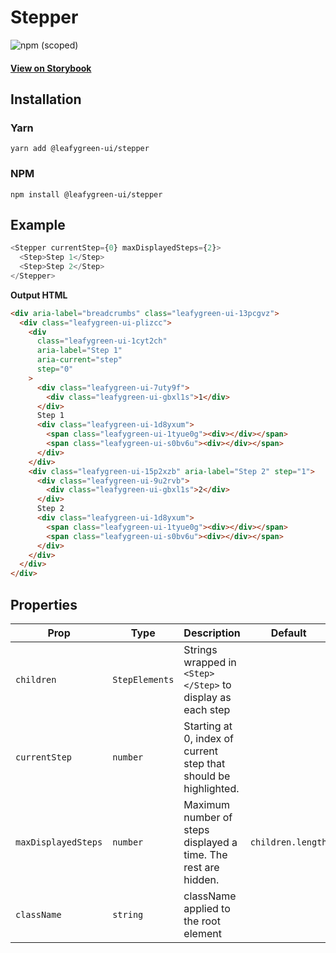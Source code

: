 # Stepper

![npm (scoped)](https://img.shields.io/npm/v/@leafygreen-ui/stepper.svg)

#### [View on Storybook](https://mongodb.github.io/leafygreen-ui/?path=/story/stepper--default)

## Installation

### Yarn

```shell
yarn add @leafygreen-ui/stepper
```

### NPM

```shell
npm install @leafygreen-ui/stepper
```

## Example

```js
<Stepper currentStep={0} maxDisplayedSteps={2}>
  <Step>Step 1</Step>
  <Step>Step 2</Step>
</Stepper>
```

**Output HTML**

```html
<div aria-label="breadcrumbs" class="leafygreen-ui-13pcgvz">
  <div class="leafygreen-ui-plizcc">
    <div
      class="leafygreen-ui-1cyt2ch"
      aria-label="Step 1"
      aria-current="step"
      step="0"
    >
      <div class="leafygreen-ui-7uty9f">
        <div class="leafygreen-ui-gbxl1s">1</div>
      </div>
      Step 1
      <div class="leafygreen-ui-1d8yxum">
        <span class="leafygreen-ui-1tyue0g"><div></div></span>
        <span class="leafygreen-ui-s0bv6u"><div></div></span>
      </div>
    </div>
    <div class="leafygreen-ui-15p2xzb" aria-label="Step 2" step="1">
      <div class="leafygreen-ui-9u2rvb">
        <div class="leafygreen-ui-gbxl1s">2</div>
      </div>
      Step 2
      <div class="leafygreen-ui-1d8yxum">
        <span class="leafygreen-ui-1tyue0g"><div></div></span>
        <span class="leafygreen-ui-s0bv6u"><div></div></span>
      </div>
    </div>
  </div>
</div>
```

## Properties

| Prop                | Type           | Description                                                      | Default           |
| ------------------- | -------------- | ---------------------------------------------------------------- | ----------------- |
| `children`          | `StepElements` | Strings wrapped in `<Step></Step>` to display as each step       |                   |
| `currentStep`       | `number`       | Starting at 0, index of current step that should be highlighted. |                   |
| `maxDisplayedSteps` | `number`       | Maximum number of steps displayed a time. The rest are hidden.   | `children.length` |
| `className`         | `string`       | className applied to the root element                            |                   |

